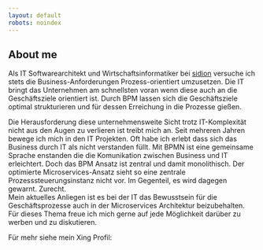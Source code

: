 ```yaml
---
layout: default
robots: noindex
---
```


## About me

Als IT Softwarearchitekt und Wirtschaftsinformatiker bei [sidion] versuche ich stets die Business-Anforderungen Prozess-orientiert umzusetzen. Die IT bringt das Unternehmen am schnellsten voran wenn diese auch an die Geschäftsziele orientiert ist. Durch BPM lassen sich die Geschäftsziele optimal strukturieren und für dessen Erreichung in die Prozesse gießen.  

Die Herausforderung diese unternehmensweite Sicht trotz IT-Komplexität nicht aus den Augen zu verlieren ist treibt mich an. Seit mehreren Jahren bewege ich mich in den IT Projekten. Oft habe ich erlebt dass sich das Business durch IT als nicht verstanden füllt. Mit BPMN ist eine gemeinsame Sprache enstanden die die Komunikation zwischen Business und IT erleichtert. Doch das BPM Ansatz ist zentral und damit monolithisch. Der optimierte Microservices-Ansatz sieht so eine zentrale Prozesssteuerungsinstanz nicht vor. Im Gegenteil, es wird dagegen gewarnt. Zurecht.  
Mein aktuelles Anliegen ist es bei der IT das Bewusstsein für die Geschäftsprozesse auch in der Microservices Architektur beizubehalten. Für dieses Thema freue ich mich gerne auf jede Möglichkeit darüber zu werben und zu diskutieren.  

Für mehr siehe mein Xing Profil:  <a href="https://www.xing.com/profile/{{ site.author.xing_username }}" title="{{ site.author.xing_username }} on Xing" target="_blank"><i class="fa fa-xing-square fa-2x"></i></a>

[sidion]:      http://www.sidion.de
